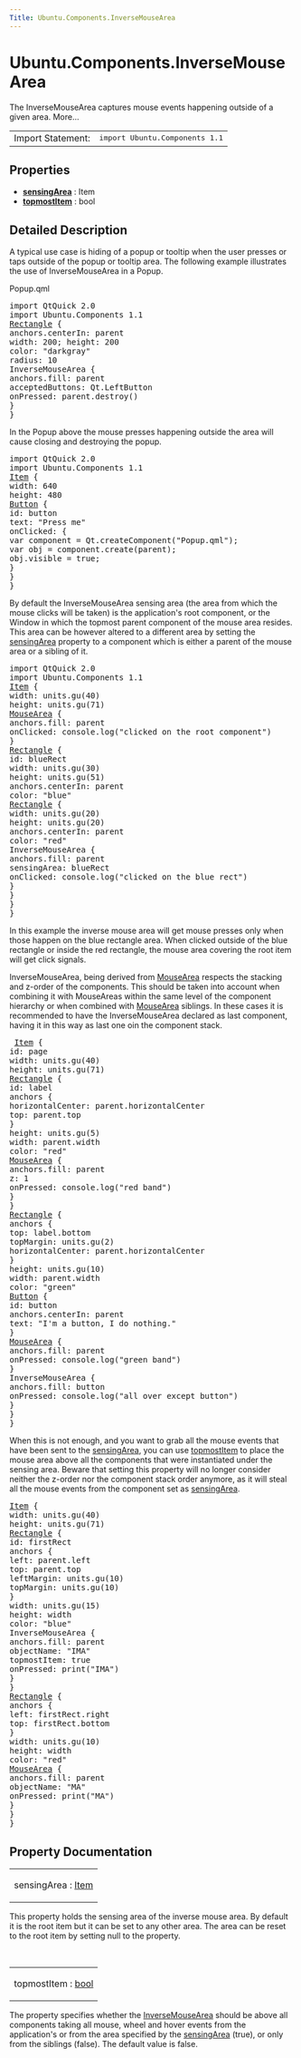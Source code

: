 ```yaml
---
Title: Ubuntu.Components.InverseMouseArea
---
```


# Ubuntu.Components.InverseMouseArea

<span class="subtitle"></span>
<!-- $$$InverseMouseArea-brief -->
<p>The InverseMouseArea captures mouse events happening outside of a given area. More...</p>
<!-- @@@InverseMouseArea -->
<table class="alignedsummary">
<tr><td class="memItemLeft rightAlign topAlign"> Import Statement:</td><td class="memItemRight bottomAlign"> </b><tt>import Ubuntu.Components 1.1</tt></td></tr></table><ul>
</ul>
<h2>Properties</h2>
<ul>
<li class="fn"><b><b><a href="#sensingArea-prop">sensingArea</a></b></b> : Item</li>
<li class="fn"><b><b><a href="#topmostItem-prop">topmostItem</a></b></b> : bool</li>
</ul>
<!-- $$$InverseMouseArea-description -->
<h2>Detailed Description</h2>
<p>A typical use case is hiding of a popup or tooltip when the user presses or taps outside of the popup or tooltip area. The following example illustrates the use of InverseMouseArea in a Popup.</p>
<p>Popup.qml</p>
<pre class="qml">import QtQuick 2.0
import Ubuntu.Components 1.1
<span class="type"><a href="QtQuick.Rectangle.md">Rectangle</a></span> {
<span class="name">anchors</span>.centerIn: <span class="name">parent</span>
<span class="name">width</span>: <span class="number">200</span>; <span class="name">height</span>: <span class="number">200</span>
<span class="name">color</span>: <span class="string">&quot;darkgray&quot;</span>
<span class="name">radius</span>: <span class="number">10</span>
<span class="type">InverseMouseArea</span> {
<span class="name">anchors</span>.fill: <span class="name">parent</span>
<span class="name">acceptedButtons</span>: <span class="name">Qt</span>.<span class="name">LeftButton</span>
<span class="name">onPressed</span>: <span class="name">parent</span>.<span class="name">destroy</span>()
}
}</pre>
<p>In the Popup above the mouse presses happening outside the area will cause closing and destroying the popup.</p>
<pre class="qml">import QtQuick 2.0
import Ubuntu.Components 1.1
<span class="type"><a href="QtQuick.Item.md">Item</a></span> {
<span class="name">width</span>: <span class="number">640</span>
<span class="name">height</span>: <span class="number">480</span>
<span class="type"><a href="Ubuntu.Components.Button.md">Button</a></span> {
<span class="name">id</span>: <span class="name">button</span>
<span class="name">text</span>: <span class="string">&quot;Press me&quot;</span>
<span class="name">onClicked</span>: {
var <span class="name">component</span> = <span class="name">Qt</span>.<span class="name">createComponent</span>(<span class="string">&quot;Popup.qml&quot;</span>);
var <span class="name">obj</span> = <span class="name">component</span>.<span class="name">create</span>(<span class="name">parent</span>);
<span class="name">obj</span>.<span class="name">visible</span> <span class="operator">=</span> <span class="number">true</span>;
}
}
}</pre>
<p>By default the InverseMouseArea sensing area (the area from which the mouse clicks will be taken) is the application's root component, or the Window in which the topmost parent component of the mouse area resides. This area can be however altered to a different area by setting the <a href="#sensingArea-prop">sensingArea</a> property to a component which is either a parent of the mouse area or a sibling of it.</p>
<pre class="qml">import QtQuick 2.0
import Ubuntu.Components 1.1
<span class="type"><a href="QtQuick.Item.md">Item</a></span> {
<span class="name">width</span>: <span class="name">units</span>.<span class="name">gu</span>(<span class="number">40</span>)
<span class="name">height</span>: <span class="name">units</span>.<span class="name">gu</span>(<span class="number">71</span>)
<span class="type"><a href="QtQuick.MouseArea.md">MouseArea</a></span> {
<span class="name">anchors</span>.fill: <span class="name">parent</span>
<span class="name">onClicked</span>: <span class="name">console</span>.<span class="name">log</span>(<span class="string">&quot;clicked on the root component&quot;</span>)
}
<span class="type"><a href="QtQuick.Rectangle.md">Rectangle</a></span> {
<span class="name">id</span>: <span class="name">blueRect</span>
<span class="name">width</span>: <span class="name">units</span>.<span class="name">gu</span>(<span class="number">30</span>)
<span class="name">height</span>: <span class="name">units</span>.<span class="name">gu</span>(<span class="number">51</span>)
<span class="name">anchors</span>.centerIn: <span class="name">parent</span>
<span class="name">color</span>: <span class="string">&quot;blue&quot;</span>
<span class="type"><a href="QtQuick.Rectangle.md">Rectangle</a></span> {
<span class="name">width</span>: <span class="name">units</span>.<span class="name">gu</span>(<span class="number">20</span>)
<span class="name">height</span>: <span class="name">units</span>.<span class="name">gu</span>(<span class="number">20</span>)
<span class="name">anchors</span>.centerIn: <span class="name">parent</span>
<span class="name">color</span>: <span class="string">&quot;red&quot;</span>
<span class="type">InverseMouseArea</span> {
<span class="name">anchors</span>.fill: <span class="name">parent</span>
<span class="name">sensingArea</span>: <span class="name">blueRect</span>
<span class="name">onClicked</span>: <span class="name">console</span>.<span class="name">log</span>(<span class="string">&quot;clicked on the blue rect&quot;</span>)
}
}
}
}</pre>
<p>In this example the inverse mouse area will get mouse presses only when those happen on the blue rectangle area. When clicked outside of the blue rectangle or inside the red rectangle, the mouse area covering the root item will get click signals.</p>
<p>InverseMouseArea, being derived from <a href="QtQuick.MouseArea.md">MouseArea</a> respects the stacking and z-order of the components. This should be taken into account when combining it with MouseAreas within the same level of the component hierarchy or when combined with <a href="QtQuick.MouseArea.md">MouseArea</a> siblings. In these cases it is recommended to have the InverseMouseArea declared as last component, having it in this way as last one oin the component stack.</p>
<pre class="qml"> <span class="type"><a href="QtQuick.Item.md">Item</a></span> {
<span class="name">id</span>: <span class="name">page</span>
<span class="name">width</span>: <span class="name">units</span>.<span class="name">gu</span>(<span class="number">40</span>)
<span class="name">height</span>: <span class="name">units</span>.<span class="name">gu</span>(<span class="number">71</span>)
<span class="type"><a href="QtQuick.Rectangle.md">Rectangle</a></span> {
<span class="name">id</span>: <span class="name">label</span>
<span class="type">anchors</span> {
<span class="name">horizontalCenter</span>: <span class="name">parent</span>.<span class="name">horizontalCenter</span>
<span class="name">top</span>: <span class="name">parent</span>.<span class="name">top</span>
}
<span class="name">height</span>: <span class="name">units</span>.<span class="name">gu</span>(<span class="number">5</span>)
<span class="name">width</span>: <span class="name">parent</span>.<span class="name">width</span>
<span class="name">color</span>: <span class="string">&quot;red&quot;</span>
<span class="type"><a href="QtQuick.MouseArea.md">MouseArea</a></span> {
<span class="name">anchors</span>.fill: <span class="name">parent</span>
<span class="name">z</span>: <span class="number">1</span>
<span class="name">onPressed</span>: <span class="name">console</span>.<span class="name">log</span>(<span class="string">&quot;red band&quot;</span>)
}
}
<span class="type"><a href="QtQuick.Rectangle.md">Rectangle</a></span> {
<span class="type">anchors</span> {
<span class="name">top</span>: <span class="name">label</span>.<span class="name">bottom</span>
<span class="name">topMargin</span>: <span class="name">units</span>.<span class="name">gu</span>(<span class="number">2</span>)
<span class="name">horizontalCenter</span>: <span class="name">parent</span>.<span class="name">horizontalCenter</span>
}
<span class="name">height</span>: <span class="name">units</span>.<span class="name">gu</span>(<span class="number">10</span>)
<span class="name">width</span>: <span class="name">parent</span>.<span class="name">width</span>
<span class="name">color</span>: <span class="string">&quot;green&quot;</span>
<span class="type"><a href="Ubuntu.Components.Button.md">Button</a></span> {
<span class="name">id</span>: <span class="name">button</span>
<span class="name">anchors</span>.centerIn: <span class="name">parent</span>
<span class="name">text</span>: <span class="string">&quot;I'm a button, I do nothing.&quot;</span>
}
<span class="type"><a href="QtQuick.MouseArea.md">MouseArea</a></span> {
<span class="name">anchors</span>.fill: <span class="name">parent</span>
<span class="name">onPressed</span>: <span class="name">console</span>.<span class="name">log</span>(<span class="string">&quot;green band&quot;</span>)
}
<span class="type">InverseMouseArea</span> {
<span class="name">anchors</span>.fill: <span class="name">button</span>
<span class="name">onPressed</span>: <span class="name">console</span>.<span class="name">log</span>(<span class="string">&quot;all over except button&quot;</span>)
}
}
}</pre>
<p>When this is not enough, and you want to grab all the mouse events that have been sent to the <a href="#sensingArea-prop">sensingArea</a>, you can use <a href="#topmostItem-prop">topmostItem</a> to place the mouse area above all the components that were instantiated under the sensing area. Beware that setting this property will no longer consider neither the z-order nor the component stack order anymore, as it will steal all the mouse events from the component set as <a href="#sensingArea-prop">sensingArea</a>.</p>
<pre class="qml"><span class="type"><a href="QtQuick.Item.md">Item</a></span> {
<span class="name">width</span>: <span class="name">units</span>.<span class="name">gu</span>(<span class="number">40</span>)
<span class="name">height</span>: <span class="name">units</span>.<span class="name">gu</span>(<span class="number">71</span>)
<span class="type"><a href="QtQuick.Rectangle.md">Rectangle</a></span> {
<span class="name">id</span>: <span class="name">firstRect</span>
<span class="type">anchors</span> {
<span class="name">left</span>: <span class="name">parent</span>.<span class="name">left</span>
<span class="name">top</span>: <span class="name">parent</span>.<span class="name">top</span>
<span class="name">leftMargin</span>: <span class="name">units</span>.<span class="name">gu</span>(<span class="number">10</span>)
<span class="name">topMargin</span>: <span class="name">units</span>.<span class="name">gu</span>(<span class="number">10</span>)
}
<span class="name">width</span>: <span class="name">units</span>.<span class="name">gu</span>(<span class="number">15</span>)
<span class="name">height</span>: <span class="name">width</span>
<span class="name">color</span>: <span class="string">&quot;blue&quot;</span>
<span class="type">InverseMouseArea</span> {
<span class="name">anchors</span>.fill: <span class="name">parent</span>
<span class="name">objectName</span>: <span class="string">&quot;IMA&quot;</span>
<span class="name">topmostItem</span>: <span class="number">true</span>
<span class="name">onPressed</span>: <span class="name">print</span>(<span class="string">&quot;IMA&quot;</span>)
}
}
<span class="type"><a href="QtQuick.Rectangle.md">Rectangle</a></span> {
<span class="type">anchors</span> {
<span class="name">left</span>: <span class="name">firstRect</span>.<span class="name">right</span>
<span class="name">top</span>: <span class="name">firstRect</span>.<span class="name">bottom</span>
}
<span class="name">width</span>: <span class="name">units</span>.<span class="name">gu</span>(<span class="number">10</span>)
<span class="name">height</span>: <span class="name">width</span>
<span class="name">color</span>: <span class="string">&quot;red&quot;</span>
<span class="type"><a href="QtQuick.MouseArea.md">MouseArea</a></span> {
<span class="name">anchors</span>.fill: <span class="name">parent</span>
<span class="name">objectName</span>: <span class="string">&quot;MA&quot;</span>
<span class="name">onPressed</span>: <span class="name">print</span>(<span class="string">&quot;MA&quot;</span>)
}
}
}</pre>
<!-- @@@InverseMouseArea -->
<h2>Property Documentation</h2>
<!-- $$$sensingArea -->
<table class="qmlname"><tr valign="top"><td class="tblQmlPropNode"><p><span class="name">sensingArea</span> : <span class="type"><a href="QtQuick.Item.md">Item</a></span></p></td></tr></table><p>This property holds the sensing area of the inverse mouse area. By default it is the root item but it can be set to any other area. The area can be reset to the root item by setting null to the property.</p>
<!-- @@@sensingArea -->
<br/>
<!-- $$$topmostItem -->
<table class="qmlname"><tr valign="top"><td class="tblQmlPropNode"><p><span class="name">topmostItem</span> : <span class="type"><a href="http://qt-project.org/doc/qt-5.3/qml-bool.html">bool</a></span></p></td></tr></table><p>The property specifies whether the <a href="index.html">InverseMouseArea</a> should be above all components taking all mouse, wheel and hover events from the application's or from the area specified by the <a href="#sensingArea-prop">sensingArea</a> (true), or only from the siblings (false). The default value is false.</p>
<!-- @@@topmostItem -->
<br/>
